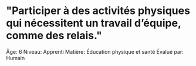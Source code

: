 # "Participer à des activités physiques qui nécessitent un travail d’équipe, comme des relais."

Âge: 6
Niveau: Apprenti
Matière: Éducation physique et santé
Évalué par: Humain